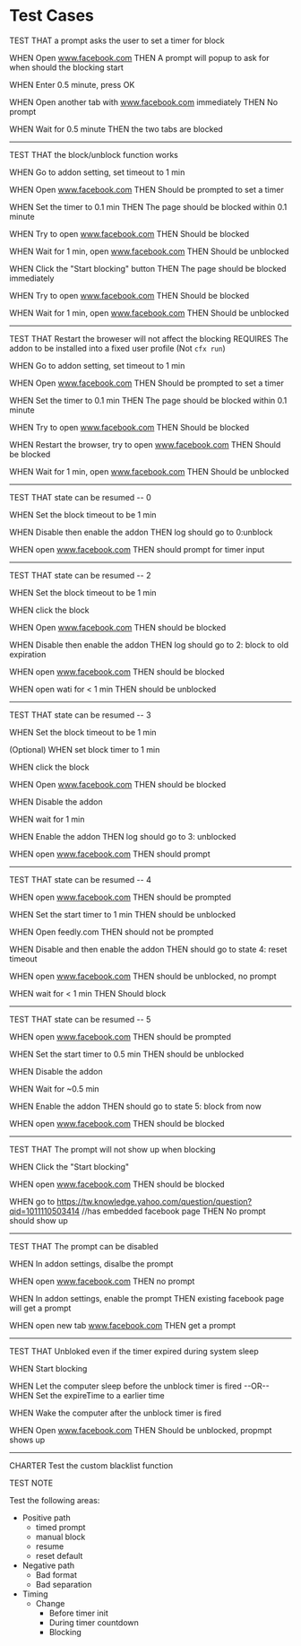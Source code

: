 Test Cases
==========================


TEST THAT a prompt asks the user to set a timer for block

WHEN Open www.facebook.com
THEN A prompt will popup to ask for when should the blocking start

WHEN Enter 0.5 minute, press OK

WHEN Open another tab with www.facebook.com immediately
THEN No prompt

WHEN Wait for 0.5 minute
THEN the two tabs are blocked 


-----------------------

TEST THAT the block/unblock function works

WHEN Go to addon setting, set timeout to 1 min

WHEN Open www.facebook.com 
THEN Should be prompted to set a timer

WHEN Set the timer to 0.1 min
THEN The page should be blocked within 0.1 minute

WHEN Try to open www.facebook.com 
THEN Should be blocked

WHEN Wait for 1 min, open www.facebook.com
THEN Should be unblocked

WHEN Click the "Start blocking" button
THEN The page should be blocked immediately

WHEN Try to open www.facebook.com 
THEN Should be blocked

WHEN Wait for 1 min, open www.facebook.com
THEN Should be unblocked

-------------------------

TEST THAT Restart the broweser will not affect the blocking
REQUIRES The addon to be installed into a fixed user profile (Not `cfx run`)

WHEN Go to addon setting, set timeout to 1 min

WHEN Open www.facebook.com 
THEN Should be prompted to set a timer

WHEN Set the timer to 0.1 min
THEN The page should be blocked within 0.1 minute

WHEN Try to open www.facebook.com 
THEN Should be blocked

WHEN Restart the browser, try to open www.facebook.com 
THEN Should be blocked

WHEN Wait for 1 min, open www.facebook.com
THEN Should be unblocked

-------------------------

TEST THAT state can be resumed -- 0

WHEN Set the block timeout to be 1 min

WHEN Disable then enable the addon
THEN log should go to 0:unblock

WHEN open www.facebook.com
THEN should prompt for timer input

---------------------------

TEST THAT state can be resumed -- 2

WHEN Set the block timeout to be 1 min

WHEN click the block

WHEN Open www.facebook.com
THEN should be blocked

WHEN Disable then enable the addon
THEN log should go to 2: block to old expiration

WHEN open www.facebook.com
THEN should be blocked

WHEN open wati for < 1 min
THEN should be unblocked

------------------------------

TEST THAT state can be resumed -- 3

WHEN Set the block timeout to be 1 min

(Optional) WHEN set block timer to 1 min

WHEN click the block

WHEN Open www.facebook.com
THEN should be blocked

WHEN Disable the addon

WHEN wait for 1 min

WHEN Enable the addon
THEN log should go to 3: unblocked

WHEN open www.facebook.com
THEN should prompt

------------------------------

TEST THAT state can be resumed -- 4

WHEN open www.facebook.com 
THEN should be prompted

WHEN Set the start timer to 1 min
THEN should be unblocked

WHEN Open feedly.com
THEN should not be prompted

WHEN Disable and then enable the addon
THEN should go to state 4: reset timeout

WHEN open www.facebook.com
THEN should be unblocked, no prompt

WHEN wait for < 1 min
THEN Should block

------------------------------

TEST THAT state can be resumed -- 5

WHEN open www.facebook.com 
THEN should be prompted

WHEN Set the start timer to 0.5 min
THEN should be unblocked

WHEN Disable the addon

WHEN Wait for ~0.5 min

WHEN Enable the addon
THEN should go to state 5: block from now

WHEN open www.facebook.com
THEN should be blocked

-----------------------------

TEST THAT The prompt will not show up when blocking

WHEN Click the "Start blocking"

WHEN open www.facebook.com
THEN should be blocked

WHEN go to https://tw.knowledge.yahoo.com/question/question?qid=1011110503414 //has embedded facebook page
THEN No prompt should show up


-----------------------------
TEST THAT The prompt can be disabled

WHEN In addon settings, disalbe the prompt

WHEN open www.facebook.com
THEN no prompt

WHEN In addon settings, enable the prompt
THEN existing facebook page will get a prompt

WHEN open new tab www.facebook.com
THEN get a prompt

-----------------------------
TEST THAT Unbloked even if the timer expired during system sleep

WHEN Start blocking

WHEN Let the computer sleep before the unblock timer is fired
--OR--
WHEN Set the expireTime to a earlier time

WHEN Wake the computer after the unblock timer is fired

WHEN Open www.facebook.com
THEN Should be unblocked, propmpt shows up

----------------------------
CHARTER
Test the custom blacklist function

TEST NOTE

Test the following areas:
  * Positive path
    * timed prompt
    * manual block
    * resume
    * reset default
  * Negative path
    * Bad format
    * Bad separation
  * Timing
    * Change
      * Before timer init
      * During timer countdown
      * Blocking

